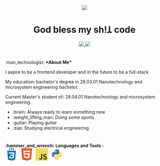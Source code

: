 <!DOCTYPE html>
<html lang="en">
<head>
    <meta charset="UTF-8">
    <meta http-equiv="X-UA-Compatible" content="IE=edge">
    <meta name="viewport" content="width=device-width, initial-scale=1.0">
    <link rel="stylesheet" href="https://cdnjs.cloudflare.com/ajax/libs/font-awesome/4.7.0/css/font-awesome.min.css">
</head>
<body>
    <div align='center'>
        <img src="https://media.tenor.com/y2JXkY1pXkwAAAAM/cat-computer.gif">
        <h1>God bless my sh!Ʇ code</h1>
        <a href="https://vk.com/kirillmoskow">
            <img src="https://img.shields.io/badge/VK-informational?logo=vk&logoColor=white"/>
        </a>
        <a href="https://t.me/Kirill_Moskow">
            <img src="https://img.shields.io/badge/Telegram-blue?logo=telegram&logoColor=white"/>
        </a>
    </div>
    <h1></h1>
    <div>
        <p>:man_technologist: <b>*About Me*</b> </p>
        <p>I aspire to be a frontend developer and in the future to be a full-stack</p>
        <p>My education: bachelor's degree in 28.03.01 Nanotechnology and microsystem engineering bachelor.</p>
        <p>Current Master's student of: 28.04.01 Nanotechnology and microsystem engineering.</p>
        <ul>
            <li>:brain: Always ready to learn something new</li>
            <li>:weight_lifting_man: Doing some sports</li>
            <li>:guitar: Playing guitar</li>
            <li>:zap: Studiyng electrical engineering</li>
        </ul>
    </div>
    <h1></h1>
    <div>
        <b>:hammer_and_wrench: Languages and Tools :</b></br>
        <img src="https://github.com/devicons/devicon/blob/master/icons/css3/css3-plain-wordmark.svg"  title="CSS3" alt="CSS" width="40" height="40"/>&nbsp;
        <img src="https://github.com/devicons/devicon/blob/master/icons/html5/html5-original.svg" title="HTML5" alt="HTML" width="40" height="40"/>&nbsp;
        <img src="https://github.com/devicons/devicon/blob/master/icons/javascript/javascript-original.svg" title="JavaScript" alt="JavaScript" width="40"                     height="40"/>&nbsp;
        <img src="https://github.com/devicons/devicon/blob/master/icons/python/python-original.svg"  title="python" alt="python" width="40" height="40"/>&nbsp;
    </div>
</body>
</html>

